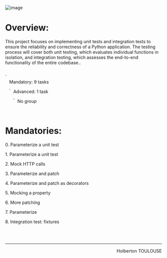 ![image](https://github.com/TessierV/holbertonschool-web_back_end/assets/113889290/4eae5397-ae26-4db9-a80b-e1ca59c3a532)

# Overview: 
This project focuses on implementing unit tests and integration tests to ensure the reliability and correctness of a Python application. The testing process will cover both unit testing, which evaluates individual functions in isolation, and integration testing, which assesses the end-to-end functionality of the entire codebase..

<br>
<img align="left" width="2%" alt="Github" src="https://github.com/TessierV/TessierV/assets/113889290/75f76703-549a-45ed-8091-9fdc76ed72eb" /><p align="left">Mandatory: 9 tasks</p>
<img align="left" width="2%" alt="Github" src="https://github.com/TessierV/TessierV/assets/113889290/75f76703-549a-45ed-8091-9fdc76ed72eb" /><p align="left">Advanced: 1 task</p>
<img align="left" width="2%" alt="Github" src="https://github.com/TessierV/TessierV/assets/113889290/f68c3441-c4fe-4af2-90db-a0eb69922241" />
<p align="left">No group</p>

<br>
<h1  align="left">Mandatories:</h1>
<p>0. Parameterize a unit test</p>   
<p>1. Parameterize a unit test</p>      
<p>2. Mock HTTP calls</p>      
<p>3. Parameterize and patch</p>      
<p>4. Parameterize and patch as decorators</p>      
<p>5. Mocking a property</p>      
<p>6. More patching</p>      
<p>7. Parameterize</p>     
<p>8. Integration test: fixtures</p>      
 

<br> 
<br/><hr>
<p align="right">Holberton TOULOUSE</p>
